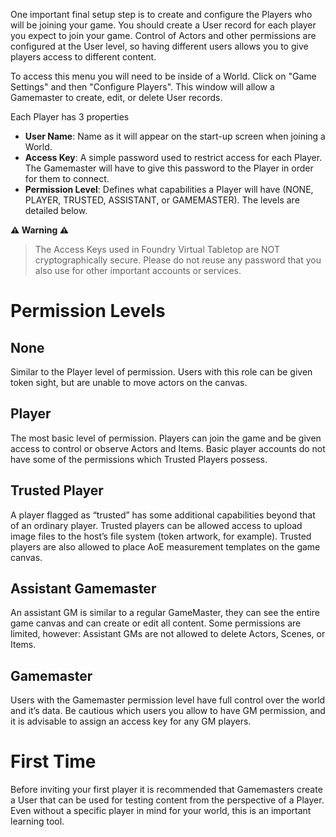 One important final setup step is to create and configure the Players who will be joining your game. You should create a User record for each player you expect to join your game. Control of Actors and other permissions are configured at the User level, so having different users allows you to give players access to different content.

To access this menu you will need to be inside of a World. Click on "Game Settings" and then "Configure Players". This window will allow a Gamemaster to create, edit, or delete User records.

Each Player has 3 properties
* **User Name**: Name as it will appear on the start-up screen when joining a World.
* **Access Key**: A simple password used to restrict access for each Player. The Gamemaster will have to give this password to the Player in order for them to connect.
* **Permission Level**: Defines what capabilities a Player will have (NONE, PLAYER, TRUSTED, ASSISTANT, or GAMEMASTER). The levels are detailed below.

**⚠️ Warning ⚠️**
> The Access Keys used in Foundry Virtual Tabletop are NOT cryptographically secure. Please do not reuse any password that you also use for other important accounts or services.

# Permission Levels

## None
Similar to the Player level of permission. Users with this role can be given token sight, but are unable to move actors on the canvas.

## Player
The most basic level of permission. Players can join the game and be given access to control or observe Actors and Items. Basic player accounts do not have some of the permissions which Trusted Players possess.

## Trusted Player
A player flagged as “trusted” has some additional capabilities beyond that of an ordinary player. Trusted players can be allowed access to upload image files to the host’s file system (token artwork, for example). Trusted players are also allowed to place AoE measurement templates on the game canvas.

## Assistant Gamemaster
An assistant GM is similar to a regular GameMaster, they can see the entire game canvas and can create or edit all content. Some permissions are limited, however: Assistant GMs are not allowed to delete Actors, Scenes, or Items.

## Gamemaster
Users with the Gamemaster permission level have full control over the world and it’s data. Be cautious which users you allow to have GM permission, and it is advisable to assign an access key for any GM players.

# First Time

Before inviting your first player it is recommended that Gamemasters create a User that can be used for testing content from the perspective of a Player. Even without a specific player in mind for your world, this is an important learning tool.